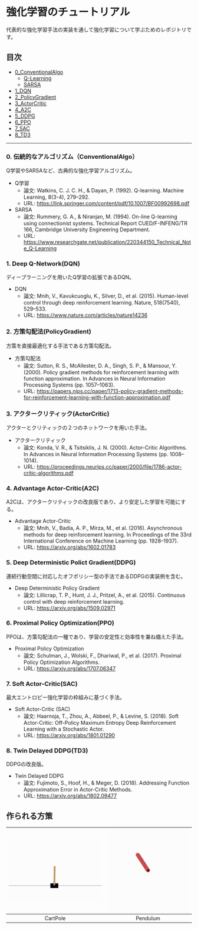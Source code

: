 # 強化学習のチュートリアル
代表的な強化学習手法の実装を通して強化学習について学ぶためのレポジトリです。

## 目次
- [0_ConventionalAlgo](https://github.com/tech-tatsuma/RL_Tutorial/tree/master/0_ConventionalAlgo)
    - [Q-Learning](https://github.com/tech-tatsuma/RL_Tutorial/tree/master/0_ConventionalAlgo/Q-Learning)
    - [SARSA](https://github.com/tech-tatsuma/RL_Tutorial/tree/master/0_ConventionalAlgo/Sarsa)
- [1_DQN](https://github.com/tech-tatsuma/RL_Tutorial/tree/master/1_DQN)
- [2_PolicyGradient](https://github.com/tech-tatsuma/RL_Tutorial/tree/master/2_PolicyGradient)
- [3_ActorCritic](https://github.com/tech-tatsuma/RL_Tutorial/tree/master/3_ActorCritic)
- [4_A2C](https://github.com/tech-tatsuma/RL_Tutorial/tree/master/4_A2C)
- [5_DDPG](https://github.com/tech-tatsuma/RL_Tutorial/tree/master/5_DDPG)
- [6_PPO](https://github.com/tech-tatsuma/RL_Tutorial/tree/master/6_PPO)
- [7_SAC](https://github.com/tech-tatsuma/RL_Tutorial/tree/master/7_SAC)
- [8_TD3](https://github.com/tech-tatsuma/RL_Tutorial/tree/master/8_TD3)

---
### 0. 伝統的なアルゴリズム（ConventionalAlgo）
Q学習やSARSAなど、古典的な強化学習アルゴリズム。
- Q学習
    - 論文: Watkins, C. J. C. H., & Dayan, P. (1992). Q-learning. Machine Learning, 8(3-4), 279–292.
    - URL: https://link.springer.com/content/pdf/10.1007/BF00992698.pdf
- SARSA
    - 論文: Rummery, G. A., & Niranjan, M. (1994). On-line Q-learning using connectionist systems. Technical Report CUED/F-INFENG/TR 166, Cambridge University Engineering Department.
    - URL: https://www.researchgate.net/publication/220344150_Technical_Note_Q-Learning
### 1. Deep Q-Network(DQN)
ディープラーニングを用いたQ学習の拡張であるDQN。
- DQN
    - 論文: Mnih, V., Kavukcuoglu, K., Silver, D., et al. (2015). Human-level control through deep reinforcement learning. Nature, 518(7540), 529–533.
    - URL: https://www.nature.com/articles/nature14236
### 2. 方策勾配法(PolicyGradient)
方策を直接最適化する手法である方策勾配法。
- 方策勾配法
    - 論文: Sutton, R. S., McAllester, D. A., Singh, S. P., & Mansour, Y. (2000). Policy gradient methods for reinforcement learning with function approximation. In Advances in Neural Information Processing Systems (pp. 1057–1063).
    - URL: https://papers.nips.cc/paper/1713-policy-gradient-methods-for-reinforcement-learning-with-function-approximation.pdf
### 3. アクタークリティック(ActorCritic)
アクターとクリティックの２つのネットワークを用いた手法。
- アクタークリティック
    - 論文: Konda, V. R., & Tsitsiklis, J. N. (2000). Actor-Critic Algorithms. In Advances in Neural Information Processing Systems (pp. 1008–1014).
    - URL: https://proceedings.neurips.cc/paper/2000/file/1786-actor-critic-algorithms.pdf
### 4. Advantage Actor-Critic(A2C)
A2Cは、アクタークリティックの改良版であり、より安定した学習を可能にする。
- Advantage Actor-Critic
    - 論文: Mnih, V., Badia, A. P., Mirza, M., et al. (2016). Asynchronous methods for deep reinforcement learning. In Proceedings of the 33rd International Conference on Machine Learning (pp. 1928–1937).
    - URL: https://arxiv.org/abs/1602.01783
### 5. Deep Deterministic Polict Gradient(DDPG)
連続行動空間に対応したオフポリシー型の手法であるDDPGの実装例を含む。
- Deep Deterministic Policy Gradient 
    - 論文: Lillicrap, T. P., Hunt, J. J., Pritzel, A., et al. (2015). Continuous control with deep reinforcement learning.
    - URL: https://arxiv.org/abs/1509.02971
### 6. Proximal Policy Optimization(PPO)
PPOは、方策勾配法の一種であり、学習の安定性と効率性を兼ね備えた手法。
- Proximal Policy Optimization
    - 論文: Schulman, J., Wolski, F., Dhariwal, P., et al. (2017). Proximal Policy Optimization Algorithms.
    - URL: https://arxiv.org/abs/1707.06347
### 7. Soft Actor-Critic(SAC)
最大エントロピー強化学習の枠組みに基づく手法。
- Soft Actor-Critic (SAC)
    - 論文: Haarnoja, T., Zhou, A., Abbeel, P., & Levine, S. (2018). Soft Actor-Critic: Off-Policy Maximum Entropy Deep Reinforcement Learning with a Stochastic Actor.
    - URL: https://arxiv.org/abs/1801.01290
### 8. Twin Delayed DDPG(TD3)
DDPGの改良版。
- Twin Delayed DDPG
    - 論文: Fujimoto, S., Hoof, H., & Meger, D. (2018). Addressing Function Approximation Error in Actor-Critic Methods.
    - URL: https://arxiv.org/abs/1802.09477

## 作られる方策
| ![](assets/cartpole.gif) | ![](assets/pendulum.gif) |
|:-------------------------:|:------------------------:|
| CartPole                 | Pendulum                |